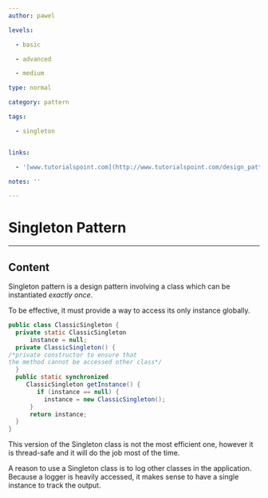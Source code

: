 ```yaml
---
author: pawel

levels:

  - basic

  - advanced

  - medium

type: normal

category: pattern

tags:

  - singleton


links:

  - '[www.tutorialspoint.com](http://www.tutorialspoint.com/design_pattern/singleton_pattern.htm){website}'

notes: ''

---
```


# Singleton Pattern

---
## Content

Singleton pattern is a design pattern involving a class which can be instantiated *exactly once*.

To be effective, it must provide a way to access its only instance globally.


```java
public class ClassicSingleton {
  private static ClassicSingleton
      instance = null;
  private ClassicSingleton() {
/*private constructor to ensure that
the method cannot be accessed other class*/
  }
  public static synchronized
     ClassicSingleton getInstance() {
        if (instance == null) {
          instance = new ClassicSingleton();
      }
      return instance;
  }
}
```
This version of the Singleton class is not the most efficient one, however it is thread-safe and it will do the job most of the time.

A reason to use a Singleton class is to log other classes in the application. Because a logger is heavily accessed, it makes sense to have a single instance to track the output.

 
